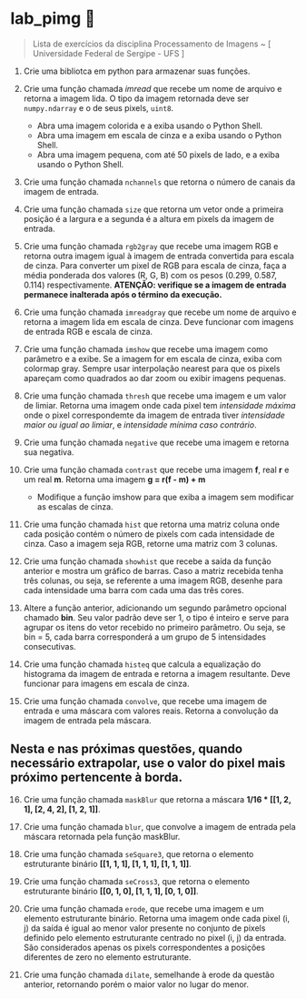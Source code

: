 # lab_pimg :hatched_chick:
> Lista de exercícios da disciplina Processamento de Imagens ~ [ Universidade Federal de Sergipe - UFS ]



1. Crie uma bibliotca em python para armazenar suas funções. 
2. Crie uma função chamada *imread* que recebe um nome de arquivo e retorna a imagem lida. O tipo da imagem retornada deve ser `numpy.ndarray` e o de seus pixels, `uint8`.
     - Abra uma imagem colorida e a exiba usando o Python Shell. 
     - Abra uma imagem em escala de cinza e a exiba usando o Python Shell.
     - Abra uma imagem pequena, com até 50 pixels de lado, e a exiba usando o Python Shell.

3. Crie uma função chamada `nchannels` que retorna o número de canais da imagem de entrada. 

4. Crie uma função chamada `size` que retorna um vetor onde a primeira posição é a largura e a segunda é a altura em pixels da imagem de entrada.

5. Crie uma função chamada `rgb2gray` que recebe uma imagem RGB e retorna outra imagem igual à imagem de entrada convertida para escala de cinza. Para converter um pixel de RGB para escala de cinza, faça a média ponderada dos valores (R, G, B) com os pesos (0.299, 0.587, 0.114) respectivamente. **ATENÇÃO: verifique se a imagem de entrada permanece inalterada após o término da execução.**

6. Crie uma função chamada `imreadgray` que recebe um nome de arquivo e retorna a imagem lida em escala de cinza. Deve funcionar com imagens de entrada RGB e escala de cinza.

7. Crie uma função chamada `imshow` que recebe uma imagem como parâmetro e a exibe. Se a imagem for em escala de cinza, exiba com colormap gray. Sempre usar interpolação nearest para que os pixels apareçam como quadrados ao dar zoom ou exibir imagens pequenas.

8. Crie uma função chamada `thresh` que recebe uma imagem e um valor de limiar. Retorna uma imagem onde cada pixel tem _intensidade máxima_ onde o pixel correspondemte da imagem de entrada tiver _intensidade maior ou igual ao limiar_, e _intensidade mínima caso contrário_.

9. Crie uma função chamada `negative` que recebe uma imagem e retorna sua negativa.

10. Crie uma função chamada `contrast` que recebe uma imagem **f**, real **r** e um real **m**. Retorna uma imagem **g = r(f - m) + m**
     - Modifique a função imshow para que exiba a imagem sem modificar as escalas de cinza.
     
11. Crie uma função chamada `hist` que retorna uma matriz coluna onde cada posição contém o número de pixels com cada intensidade de cinza. Caso a imagem seja RGB, retorne uma matriz com 3 colunas.

12. Crie uma função chamada `showhist` que recebe a saída da função anterior e mostra um gráfico de barras. Caso a matriz recebida tenha três colunas, ou seja, se referente a uma imagem RGB, desenhe para cada intensidade uma barra com cada uma das três cores.

13. Altere a função anterior, adicionando um segundo parâmetro opcional chamado **bin**. Seu valor padrão deve ser 1, o tipo é inteiro e serve para agrupar os itens do vetor recebido no primeiro parâmetro. Ou seja, se bin = 5, cada barra corresponderá a um grupo de 5 intensidades consecutivas.

14. Crie uma função chamada `histeq` que calcula a equalização do histograma da imagem de entrada e retorna a imagem resultante. Deve funcionar para imagens em escala de cinza.

15. Crie uma função chamada `convolve`, que recebe uma imagem de entrada e uma
máscara com valores reais. Retorna a convolução da imagem de entrada pela máscara.

## Nesta e nas próximas questões, quando necessário extrapolar, use o valor do pixel mais próximo pertencente à borda.

16. Crie uma função chamada `maskBlur` que retorna a máscara **1/16 * [[1, 2, 1], [2, 4, 2], [1, 2, 1]]**.

17. Crie uma função chamada `blur`, que convolve a imagem de entrada pela máscara
retornada pela função maskBlur.

18. Crie uma função chamada `seSquare3`, que retorna o elemento estruturante binário **[[1,
1, 1], [1, 1, 1], [1, 1, 1]]**.

19. Crie uma função chamada `seCross3`, que retorna o elemento estruturante binário **[[0, 1,
0], [1, 1, 1], [0, 1, 0]]**.

20. Crie uma função chamada `erode`, que recebe uma imagem e um elemento estruturante binário. Retorna uma imagem onde cada pixel (i, j) da saída é igual ao menor valor presente no conjunto de pixels definido pelo elemento estruturante centrado no pixel (i, j) da entrada. São considerados apenas os pixels correspondentes a posições diferentes de zero no elemento estruturante.

21. Crie uma função chamada `dilate`, semelhande à erode da questão anterior, retornando
porém o maior valor no lugar do menor.

